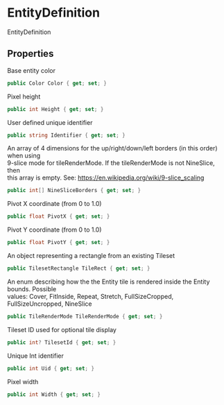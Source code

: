 # EntityDefinition

EntityDefinition

## Properties

  
Base entity color  


```csharp
public Color Color { get; set; }
```

  
Pixel height  


```csharp
public int Height { get; set; }
```

  
User defined unique identifier  


```csharp
public string Identifier { get; set; }
```

  
An array of 4 dimensions for the up/right/down/left borders (in this order) when using  
9-slice mode for tileRenderMode.  If the tileRenderMode is not NineSlice, then  
this array is empty.  See: https://en.wikipedia.org/wiki/9-slice_scaling  


```csharp
public int[] NineSliceBorders { get; set; }
```

  
Pivot X coordinate (from 0 to 1.0)  


```csharp
public float PivotX { get; set; }
```

  
Pivot Y coordinate (from 0 to 1.0)  


```csharp
public float PivotY { get; set; }
```

  
An object representing a rectangle from an existing Tileset  


```csharp
public TilesetRectangle TileRect { get; set; }
```

  
An enum describing how the the Entity tile is rendered inside the Entity bounds. Possible  
values: Cover, FitInside, Repeat, Stretch, FullSizeCropped,  
FullSizeUncropped, NineSlice  


```csharp
public TileRenderMode TileRenderMode { get; set; }
```

  
Tileset ID used for optional tile display  


```csharp
public int? TilesetId { get; set; }
```

  
Unique Int identifier  


```csharp
public int Uid { get; set; }
```

  
Pixel width  


```csharp
public int Width { get; set; }
```


